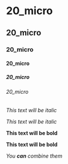 # 20_micro
## 20_micro
### 20_micro
#### 20_micro
##### 20_micro
###### 20_micro

*This text will be italic*

_This text will be italic_

**This text will be bold**

__This text will be bold__

*You **can** combine them*
